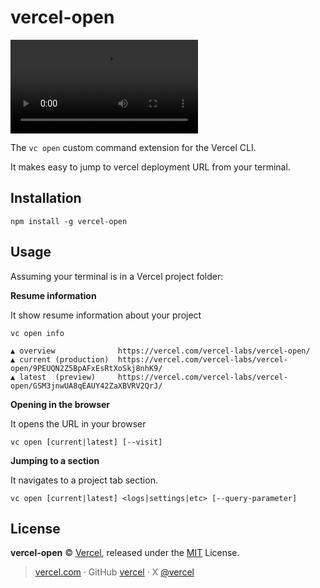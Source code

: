 # vercel-open

![](demo.mp4)

The `vc open` custom command extension for the Vercel CLI.

It makes easy to jump to vercel deployment URL from your terminal.

## Installation

```
npm install -g vercel-open
```

## Usage

Assuming your terminal is in a Vercel project folder:

**Resume information** 

It show resume information about your project

```
vc open info

▲ overview              https://vercel.com/vercel-labs/vercel-open/
▲ current (production)  https://vercel.com/vercel-labs/vercel-open/9PEUQN2Z5BpAFxEsRtXoSkj8nhK9/
▲ latest  (preview)     https://vercel.com/vercel-labs/vercel-open/GSM3jnwUA8qEAUY42ZaXBVRV2QrJ/
```

**Opening in the browser**

It opens the URL in your browser

```
vc open [current|latest] [--visit]
```

**Jumping to a section**

It navigates to a project tab section.

```
vc open [current|latest] <logs|settings|etc> [--query-parameter]
```

## License

**vercel-open** © [Vercel](https://vercel.com), released under the [MIT](https://github.com/vercel-labs/vercel-open/blob/master/LICENSE.md) License.<br>

> [vercel.com](https://vercel.com) · GitHub [vercel](https://github.com/vercel) · X [@vercel](https://x.com/vercel)
